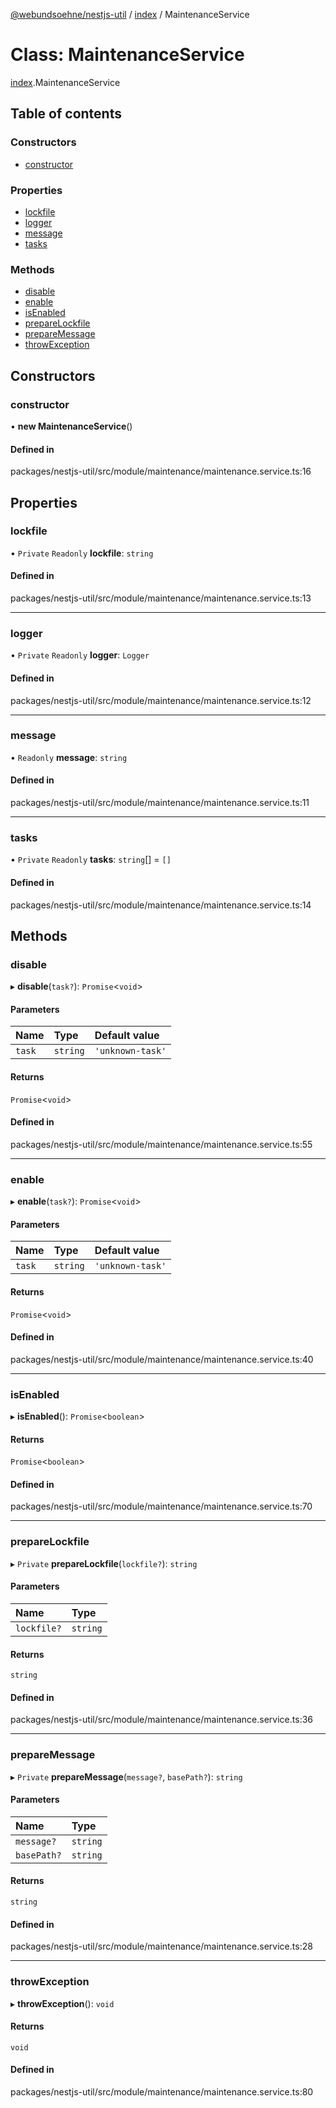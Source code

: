 [@webundsoehne/nestjs-util](../README.md) / [index](../modules/index.md) / MaintenanceService

# Class: MaintenanceService

[index](../modules/index.md).MaintenanceService

## Table of contents

### Constructors

- [constructor](index.MaintenanceService.md#constructor)

### Properties

- [lockfile](index.MaintenanceService.md#lockfile)
- [logger](index.MaintenanceService.md#logger)
- [message](index.MaintenanceService.md#message)
- [tasks](index.MaintenanceService.md#tasks)

### Methods

- [disable](index.MaintenanceService.md#disable)
- [enable](index.MaintenanceService.md#enable)
- [isEnabled](index.MaintenanceService.md#isenabled)
- [prepareLockfile](index.MaintenanceService.md#preparelockfile)
- [prepareMessage](index.MaintenanceService.md#preparemessage)
- [throwException](index.MaintenanceService.md#throwexception)

## Constructors

### constructor

• **new MaintenanceService**()

#### Defined in

packages/nestjs-util/src/module/maintenance/maintenance.service.ts:16

## Properties

### lockfile

• `Private` `Readonly` **lockfile**: `string`

#### Defined in

packages/nestjs-util/src/module/maintenance/maintenance.service.ts:13

___

### logger

• `Private` `Readonly` **logger**: `Logger`

#### Defined in

packages/nestjs-util/src/module/maintenance/maintenance.service.ts:12

___

### message

• `Readonly` **message**: `string`

#### Defined in

packages/nestjs-util/src/module/maintenance/maintenance.service.ts:11

___

### tasks

• `Private` `Readonly` **tasks**: `string`[] = `[]`

#### Defined in

packages/nestjs-util/src/module/maintenance/maintenance.service.ts:14

## Methods

### disable

▸ **disable**(`task?`): `Promise`<`void`\>

#### Parameters

| Name | Type | Default value |
| :------ | :------ | :------ |
| `task` | `string` | `'unknown-task'` |

#### Returns

`Promise`<`void`\>

#### Defined in

packages/nestjs-util/src/module/maintenance/maintenance.service.ts:55

___

### enable

▸ **enable**(`task?`): `Promise`<`void`\>

#### Parameters

| Name | Type | Default value |
| :------ | :------ | :------ |
| `task` | `string` | `'unknown-task'` |

#### Returns

`Promise`<`void`\>

#### Defined in

packages/nestjs-util/src/module/maintenance/maintenance.service.ts:40

___

### isEnabled

▸ **isEnabled**(): `Promise`<`boolean`\>

#### Returns

`Promise`<`boolean`\>

#### Defined in

packages/nestjs-util/src/module/maintenance/maintenance.service.ts:70

___

### prepareLockfile

▸ `Private` **prepareLockfile**(`lockfile?`): `string`

#### Parameters

| Name | Type |
| :------ | :------ |
| `lockfile?` | `string` |

#### Returns

`string`

#### Defined in

packages/nestjs-util/src/module/maintenance/maintenance.service.ts:36

___

### prepareMessage

▸ `Private` **prepareMessage**(`message?`, `basePath?`): `string`

#### Parameters

| Name | Type |
| :------ | :------ |
| `message?` | `string` |
| `basePath?` | `string` |

#### Returns

`string`

#### Defined in

packages/nestjs-util/src/module/maintenance/maintenance.service.ts:28

___

### throwException

▸ **throwException**(): `void`

#### Returns

`void`

#### Defined in

packages/nestjs-util/src/module/maintenance/maintenance.service.ts:80
